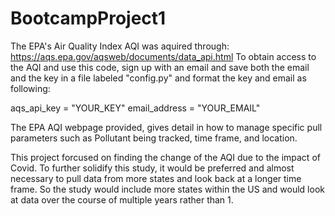 # BootcampProject1

The EPA's Air Quality Index AQI was aquired through: https://aqs.epa.gov/aqsweb/documents/data_api.html
To obtain access to the AQI and use this code, sign up with an email and save both the email and the key in a file labeled "config.py" and format the key and email as following:

aqs_api_key = "YOUR_KEY"
email_address = "YOUR_EMAIL"

The EPA AQI webpage provided, gives detail in how to manage specific pull parameters such as Pollutant being tracked, time frame, and location.

This project forcused on finding the change of the AQI due to the impact of Covid. To further solidify this study, it would be preferred and almost
necessary to pull data from more states and look back at a longer time frame. So the study would include more states within the US and would look at 
data over the course of multiple years rather than 1. 

